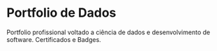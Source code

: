 # Portfolio de Dados
Portfolio profissional voltado a ciência de dados e desenvolvimento de software. Certificados e Badges.
